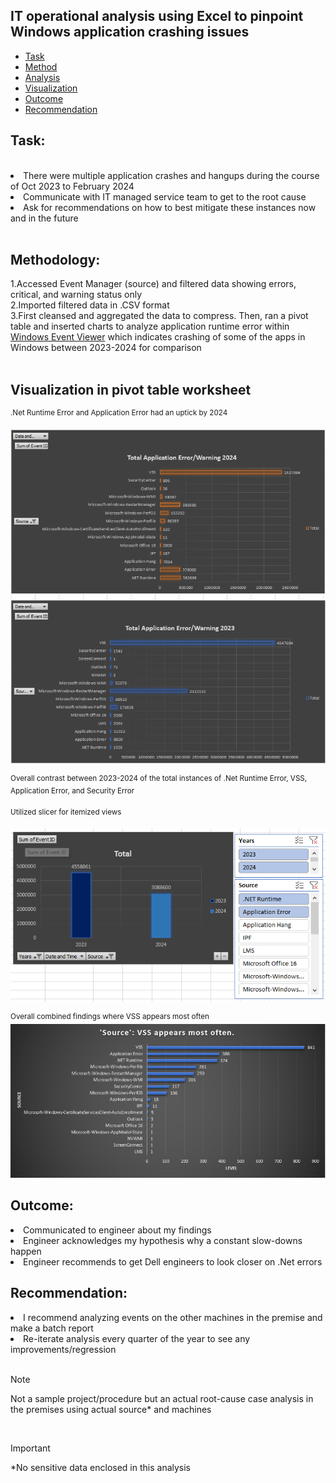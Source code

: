 ## IT operational analysis using Excel to pinpoint Windows application crashing issues
- [Task](#task)
- [Method](#method)
- [Analysis](#analysis)
- [Visualization](#visualization)
- [Outcome](#outcome)
- [Recommendation](#recommendation)
## Task:
<br>
<li>There were multiple application crashes and hangups during the course of Oct 2023 to February 2024</li>
<li>Communicate with IT managed service team to get to the root cause</li>
<li>Ask for recommendations on how to best mitigate these instances now and in the future</li>
<br>

## Methodology:
1.Accessed Event Manager (source) and filtered data showing errors, critical, and warning status only
<br>
2.Imported filtered data in .CSV format
<br>
3.First cleansed and aggregated the data to compress. Then, ran a pivot table and inserted charts to analyze application runtime error within [Windows Event Viewer](https://learn.microsoft.com/en-us/shows/inside/event-viewer) which indicates crashing of some of the apps in Windows between 2023-2024 for comparison<br>
<br>
## Visualization in pivot table worksheet
<sup>.Net Runtime Error and Application Error had an uptick by 2024</sup>

![Snip](https://github.com/princ3Cr0w/Excel_Functions/blob/main/Screenshot%202024-02-15%20105310.png)

<sup>Overall contrast between 2023-2024 of the total instances of .Net Runtime Error, VSS, Application Error, and Security Error</sup>
<br>

<sup>Utilized slicer for itemized views</sup>
  
![Snip](https://github.com/princ3Cr0w/Excel_Functions/blob/main/Screenshot%202024-02-15%20121600.png)

<sup>Overall combined findings where VSS appears most often</sup>
![Snip](https://github.com/princ3Cr0w/Excel_Functions/blob/main/Screenshot%202024-02-16%20103957.png)

## Outcome:
<li>Communicated to engineer about my findings</li>
<li>Engineer acknowledges my hypothesis why a constant slow-downs happen</li>
<li>Engineer recommends to get Dell engineers to look closer on .Net errors</li>


## Recommendation:
<li>I recommend analyzing events on the other machines in the premise and make a batch report</li>
<li>Re-iterate analysis every quarter of the year to see any improvements/regression</li>
<br>

>[!NOTE]
> Not a sample project/procedure but an actual root-cause case analysis in the premises using actual source* and machines
<br>

>[!Important]
>*No sensitive data enclosed in this analysis

